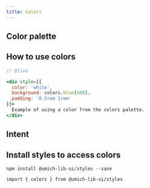 ```yaml
---
title: Colors
---
```


## Color palette

<div>
  <color-palette></color-palette>
</div>

## How to use colors

```jsx
// @live

<div style={{
  color: 'white',
  background: colors.blue[600],
  padding: '0.5rem 1rem'
}}>
  Example of using a color from the colors palette.
</div>

```

## Intent

<color-intent></color-intent>

## Install styles to access colors

```
npm install @umich-lib-ui/styles --save
```

```
import { colors } from @umich-lib-ui/styles
```